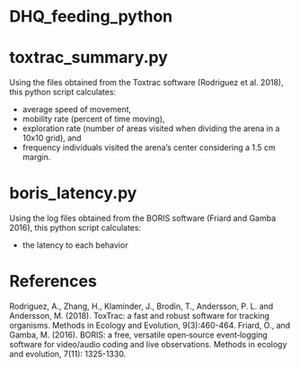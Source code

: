 # DHQ_feeding_python


# toxtrac_summary.py 
Using the files obtained from the Toxtrac software (Rodriguez et al. 2018), this python script calculates:
* average speed of movement, 
* mobility rate (percent of time moving), 
* exploration rate (number of areas visited when dividing the arena in a 10x10 grid), and 
* frequency individuals visited the arena’s center considering a 1.5 cm margin.


# boris_latency.py
Using the log files obtained from the BORIS software (Friard and Gamba 2016), this python script calculates:
* the latency to each behavior


# References
Rodriguez, A., Zhang, H., Klaminder, J., Brodin, T., Andersson, P. L. and Andersson, M. (2018). ToxTrac: a fast and robust software for tracking organisms. Methods in Ecology and Evolution, 9(3):460-464.
Friard, O., and Gamba, M. (2016). BORIS: a free, versatile open‐source event‐logging software for video/audio coding and live observations. Methods in ecology and evolution, 7(11): 1325-1330.
